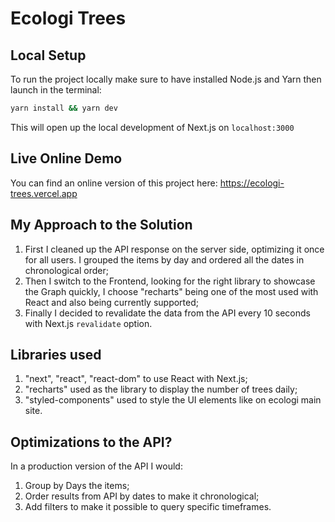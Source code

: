 # Ecologi Trees

## Local Setup

To run the project locally make sure to have installed Node.js and Yarn then launch in the terminal:

```bash
yarn install && yarn dev
```

This will open up the local development of Next.js on `localhost:3000`

## Live Online Demo

You can find an online version of this project here: https://ecologi-trees.vercel.app

## My Approach to the Solution

1. First I cleaned up the API response on the server side, optimizing it once for all users. I grouped the items by day and ordered all the dates in chronological order;
2. Then I switch to the Frontend, looking for the right library to showcase the Graph quickly, I choose "recharts" being one of the most used with React and also being currently supported;
3. Finally I decided to revalidate the data from the API every 10 seconds with Next.js `revalidate` option.

## Libraries used

1.  "next", "react", "react-dom" to use React with Next.js;
2.  "recharts" used as the library to display the number of trees daily;
3.  "styled-components" used to style the UI elements like on ecologi main site.

## Optimizations to the API?

In a production version of the API I would:

1. Group by Days the items;
2. Order results from API by dates to make it chronological;
3. Add filters to make it possible to query specific timeframes.
